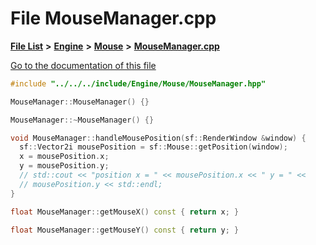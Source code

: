 

# File MouseManager.cpp

[**File List**](files.md) **>** [**Engine**](dir_3072bc1f55ed1280fe4fbe6b21c78379.md) **>** [**Mouse**](dir_6b283f0e52bc253c2977cc1de7c30b9b.md) **>** [**MouseManager.cpp**](MouseManager_8cpp.md)

[Go to the documentation of this file](MouseManager_8cpp.md)


```C++
#include "../../../include/Engine/Mouse/MouseManager.hpp"

MouseManager::MouseManager() {}

MouseManager::~MouseManager() {}

void MouseManager::handleMousePosition(sf::RenderWindow &window) {
  sf::Vector2i mousePosition = sf::Mouse::getPosition(window);
  x = mousePosition.x;
  y = mousePosition.y;
  // std::cout << "position x = " << mousePosition.x << " y = " <<
  // mousePosition.y << std::endl;
}

float MouseManager::getMouseX() const { return x; }

float MouseManager::getMouseY() const { return y; }
```


